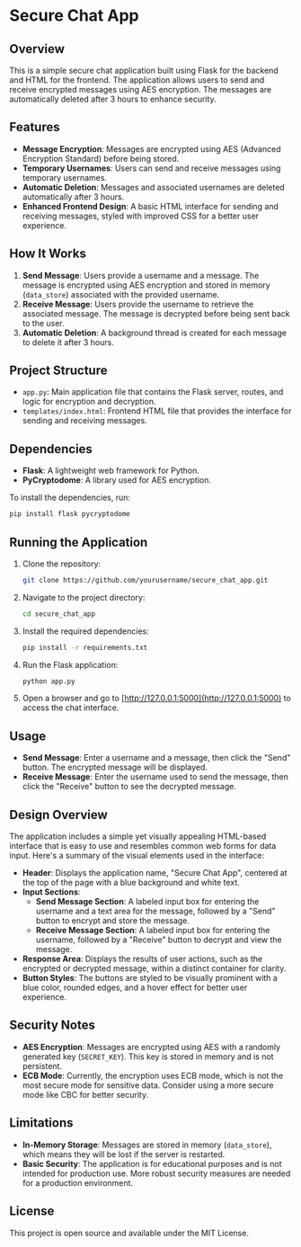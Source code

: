 # Secure Chat App

## Overview

This is a simple secure chat application built using Flask for the backend and HTML for the frontend. The application allows users to send and receive encrypted messages using AES encryption. The messages are automatically deleted after 3 hours to enhance security.

## Features

- **Message Encryption**: Messages are encrypted using AES (Advanced Encryption Standard) before being stored.
- **Temporary Usernames**: Users can send and receive messages using temporary usernames.
- **Automatic Deletion**: Messages and associated usernames are deleted automatically after 3 hours.
- **Enhanced Frontend Design**: A basic HTML interface for sending and receiving messages, styled with improved CSS for a better user experience.

## How It Works

1. **Send Message**: Users provide a username and a message. The message is encrypted using AES encryption and stored in memory (`data_store`) associated with the provided username.
2. **Receive Message**: Users provide the username to retrieve the associated message. The message is decrypted before being sent back to the user.
3. **Automatic Deletion**: A background thread is created for each message to delete it after 3 hours.

## Project Structure

- `app.py`: Main application file that contains the Flask server, routes, and logic for encryption and decryption.
- `templates/index.html`: Frontend HTML file that provides the interface for sending and receiving messages.

## Dependencies

- **Flask**: A lightweight web framework for Python.
- **PyCryptodome**: A library used for AES encryption.

To install the dependencies, run:

```bash
pip install flask pycryptodome
```

## Running the Application

1. Clone the repository:
   ```bash
   git clone https://github.com/yourusername/secure_chat_app.git
   ```
2. Navigate to the project directory:
   ```bash
   cd secure_chat_app
   ```
3. Install the required dependencies:
   ```bash
   pip install -r requirements.txt
   ```
4. Run the Flask application:
   ```bash
   python app.py
   ```
5. Open a browser and go to [http://127.0.0.1:5000](http://127.0.0.1:5000) to access the chat interface.

## Usage

- **Send Message**: Enter a username and a message, then click the "Send" button. The encrypted message will be displayed.
- **Receive Message**: Enter the username used to send the message, then click the "Receive" button to see the decrypted message.

## Design Overview

The application includes a simple yet visually appealing HTML-based interface that is easy to use and resembles common web forms for data input. Here's a summary of the visual elements used in the interface:

- **Header**: Displays the application name, "Secure Chat App", centered at the top of the page with a blue background and white text.
- **Input Sections**:
  - **Send Message Section**: A labeled input box for entering the username and a text area for the message, followed by a "Send" button to encrypt and store the message.
  - **Receive Message Section**: A labeled input box for entering the username, followed by a "Receive" button to decrypt and view the message.
- **Response Area**: Displays the results of user actions, such as the encrypted or decrypted message, within a distinct container for clarity.
- **Button Styles**: The buttons are styled to be visually prominent with a blue color, rounded edges, and a hover effect for better user experience.

## Security Notes

- **AES Encryption**: Messages are encrypted using AES with a randomly generated key (`SECRET_KEY`). This key is stored in memory and is not persistent.
- **ECB Mode**: Currently, the encryption uses ECB mode, which is not the most secure mode for sensitive data. Consider using a more secure mode like CBC for better security.

## Limitations

- **In-Memory Storage**: Messages are stored in memory (`data_store`), which means they will be lost if the server is restarted.
- **Basic Security**: The application is for educational purposes and is not intended for production use. More robust security measures are needed for a production environment.

## License

This project is open source and available under the MIT License.


